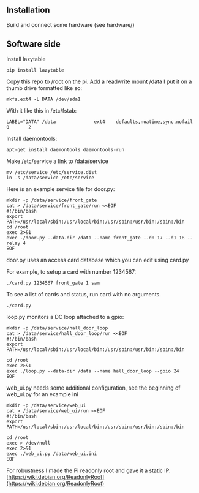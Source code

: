 Installation                                                                                                                                                             
---------------                                                                                                                                                          
Build and connect some hardware (see hardware/)                                                                                                                        

Software side
-------------------
Install lazytable

    pip install lazytable

Copy this repo to /root on the pi.
Add a readwrite mount /data I put it on a thumb drive formatted like so:

    mkfs.ext4 -L DATA /dev/sda1 

With it like this in /etc/fstab:

    LABEL="DATA" /data              ext4    defaults,noatime,sync,nofail  0       2

Install daemontools:

    apt-get install daemontools daemontools-run                                                                                                                          

Make /etc/service a link to /data/service

    mv /etc/service /etc/service.dist
    ln -s /data/service /etc/service

Here is an example service file for door.py:

    mkdir -p /data/service/front_gate 
    cat > /data/service/front_gate/run <<EOF
    #!/bin/bash  
    export PATH=/usr/local/sbin:/usr/local/bin:/usr/sbin:/usr/bin:/sbin:/bin 
    cd /root                                                                                                                                                             
    exec 2>&1                                                                                                                                                            
    exec ./door.py --data-dir /data --name front_gate --d0 17 --d1 18 --relay 4
    EOF

door.py uses an access card database which you can edit using card.py

For example, to setup a card with number 1234567:

    ./card.py 1234567 front_gate 1 sam

To see a list of cards and status, run card with no arguments.

    ./card.py


loop.py monitors a DC loop attached to a gpio:

    mkdir -p /data/service/hall_door_loop
    cat > /data/service/hall_door_loop/run <<EOF
    #!/bin/bash
    export PATH=/usr/local/sbin:/usr/local/bin:/usr/sbin:/usr/bin:/sbin:/bin

    cd /root
    exec 2>&1
    exec ./loop.py --data-dir /data --name hall_door_loop --gpio 24
    EOF

web_ui.py needs some additional configuration, see the
beginning of web_ui.py for an example ini

    mkdir -p /data/service/web_ui
    cat > /data/service/web_ui/run <<EOF
    #!/bin/bash
    export PATH=/usr/local/sbin:/usr/local/bin:/usr/sbin:/usr/bin:/sbin:/bin

    cd /root
    exec > /dev/null
    exec 2>&1
    exec ./web_ui.py /data/web_ui.ini
    EOF

For robustness I made the Pi readonly root and gave it a static IP.
[https://wiki.debian.org/ReadonlyRoot](https://wiki.debian.org/ReadonlyRoot)
